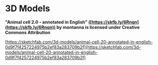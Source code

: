 # 3D Models

**"Animal cell 2.0 - annotated in English" ([https://skfb.ly/6Rnqn](https://skfb.ly/6Rnqn)) by montanna is licensed under Creative Commons Attribution** 

[https://sketchfab.com/3d-models/animal-cell-20-annotated-in-english-0d9f7f4257224975b2ef83a283709b2f](https://sketchfab.com/3d-models/animal-cell-20-annotated-in-english-0d9f7f4257224975b2ef83a283709b2f)